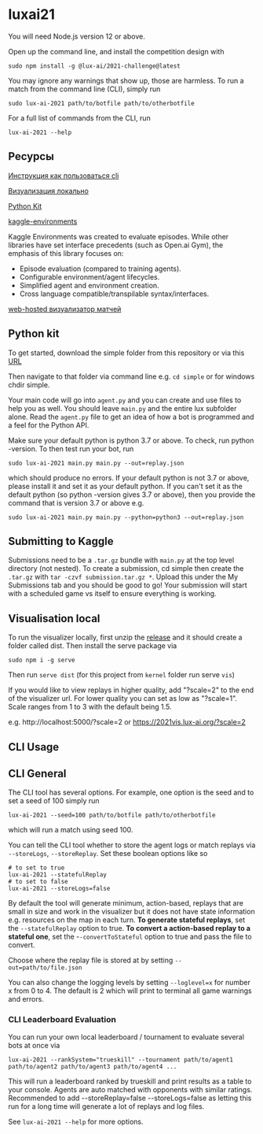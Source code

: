 # luxai21

You will need Node.js version 12 or above.

Open up the command line, and install the competition design with

`sudo npm install -g @lux-ai/2021-challenge@latest`

You may ignore any warnings that show up, those are harmless. To run a match from the command line (CLI), simply run

`sudo lux-ai-2021 path/to/botfile path/to/otherbotfile`

For a full list of commands from the CLI, run

`lux-ai-2021 --help`

## Ресурсы

[Инструкция как пользоваться cli](https://github.com/Lux-AI-Challenge/Lux-Design-2021)

[Визуализация локально](https://github.com/Lux-AI-Challenge/Lux-Viewer-2021)

[Python Kit](https://github.com/Lux-AI-Challenge/Lux-Design-2021/tree/master/kits/python)

[kaggle-environments](https://github.com/Kaggle/kaggle-environments)

Kaggle Environments was created to evaluate episodes. While other libraries have set interface precedents (such as Open.ai Gym), the emphasis of this library focuses on:

- Episode evaluation (compared to training agents).
- Configurable environment/agent lifecycles.
- Simplified agent and environment creation.
- Cross language compatible/transpilable syntax/interfaces.

[web-hosted визуализатор матчей](https://2021vis.lux-ai.org/)

## Python kit

To get started, download the simple folder from this repository or via this [URL](https://github.com/Lux-AI-Challenge/Lux-Design-2021/raw/master/kits/python/simple/simple.tar.gz)

Then navigate to that folder via command line e.g. `cd simple` or for windows chdir simple.

Your main code will go into `agent.py` and you can create and use files to help you as well. You should leave `main.py` and the entire lux subfolder alone. Read the `agent.py` file to get an idea of how a bot is programmed and a feel for the Python API.

Make sure your default python is python 3.7 or above. To check, run python -version. To then test run your bot, run

`sudo lux-ai-2021 main.py main.py --out=replay.json`

which should produce no errors. If your default python is not 3.7 or above, please install it and set it as your default python. If you can't set it as the default python (so python -version gives 3.7 or above), then you provide the command that is version 3.7 or above e.g.

`sudo lux-ai-2021 main.py main.py --python=python3 --out=replay.json`

## Submitting to Kaggle

Submissions need to be a `.tar.gz` bundle with `main.py` at the top level directory (not nested). To create a submission, cd simple then create the `.tar.gz` with `tar -czvf submission.tar.gz *`. Upload this under the My Submissions tab and you should be good to go! Your submission will start with a scheduled game vs itself to ensure everything is working.

## Visualisation local

To run the visualizer locally, first unzip the [release](https://github.com/Lux-AI-Challenge/Lux-Viewer-2021) and it should create a folder called dist. Then install the serve package via

`sudo npm i -g serve`

Then run `serve dist` (for this project from `kernel` folder run serve `vis`)

If you would like to view replays in higher quality, add "?scale=2" to the end of the visualizer url. For lower quality you can set as low as "?scale=1". Scale ranges from 1 to 3 with the default being 1.5.

e.g. http://localhost:5000/?scale=2 or https://2021vis.lux-ai.org/?scale=2

## CLI Usage

## CLI General

The CLI tool has several options. For example, one option is the seed and to set a seed of 100 simply run

`lux-ai-2021 --seed=100 path/to/botfile path/to/otherbotfile`

which will run a match using seed 100.

You can tell the CLI tool whether to store the agent logs or match replays via `--storeLogs`, `--storeReplay`. Set these boolean options like so

```shell
# to set to true
lux-ai-2021 --statefulReplay
# to set to false
lux-ai-2021 --storeLogs=false
```

By default the tool will generate minimum, action-based, replays that are small in size and work in the visualizer but it does not have state information e.g. resources on the map in each turn. **To generate stateful replays**, set the `--statefulReplay` option to true. **To convert a action-based replay to a stateful one**, set the -`-convertToStateful` option to true and pass the file to convert.

Choose where the replay file is stored at by setting `--out=path/to/file.json`

You can also change the logging levels by setting `--loglevel=x` for number x from 0 to 4. The default is 2 which will print to terminal all game warnings and errors.

### CLI Leaderboard Evaluation

You can run your own local leaderboard / tournament to evaluate several bots at once via

`lux-ai-2021 --rankSystem="trueskill" --tournament path/to/agent1 path/to/agent2 path/to/agent3 path/to/agent4 ...`

This will run a leaderboard ranked by trueskill and print results as a table to your console. Agents are auto matched with opponents with similar ratings. Recommended to add --storeReplay=false --storeLogs=false as letting this run for a long time will generate a lot of replays and log files.

See `lux-ai-2021 --help` for more options.
